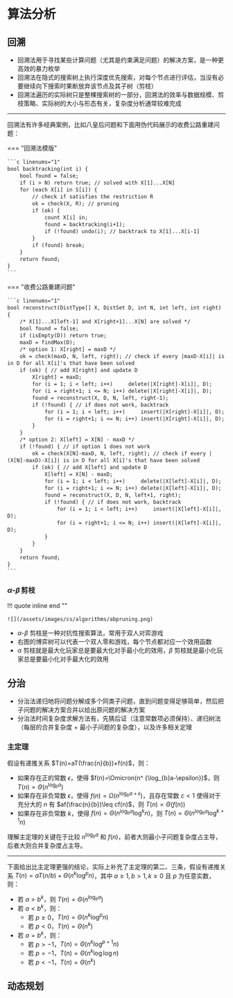 # 算法分析

## 回溯

- 回溯法用于寻找某些计算问题（尤其是约束满足问题）的解决方案，是一种更高效的暴力枚举
- 回溯法在隐式的搜索树上执行深度优先搜索，对每个节点进行评估，当没有必要继续向下搜索时果断放弃该节点及其子树（剪枝）
- 回溯法遍历的实际树只是整棵搜索树的一部分，回溯法的效率与数据规模、剪枝策略、实际树的大小与形态有关，复杂度分析通常较难完成

---

回溯法有许多经典案例，比如八皇后问题和下面用伪代码展示的收费公路重建问题：

=== "回溯法模版"

    ```c linenums="1"
    bool backtracking(int i) {
        bool found = false;
        if (i > N) return true; // solved with X[1]...X[N]
        for (each X[i] in S[i]) {
            // check if satisfies the restriction R
            ok = check(X, R); // pruning
            if (ok) {
                count X[i] in;
                found = backtracking(i+1);
                if (!found) undo(i); // backtrack to X[1]...X[i-1]
            }
            if (found) break;
        }
        return found;
    }
    ```

=== "收费公路重建问题"

    ```c linenums="1"
    bool reconstruct(DistType[] X, DistSet D, int N, int left, int right) {
        /* X[1]...X[left-1] and X[right+1]...X[N] are solved */
        bool found = false;
        if (isEmpty(D)) return true;
        maxD = findMax(D);
        /* option 1: X[right] = maxD */
        ok = check(maxD, N, left, right); // check if every |maxD-X[i]| is in D for all X[i]'s that have been solved
        if (ok) { // add X[right] and update D
            X[right] = maxD;
            for (i = 1; i < left; i++)     delete(|X[right]-X[i]|, D);
            for (i = right+1; i <= N; i++) delete(|X[right]-X[i]|, D);
            found = reconstruct(X, D, N, left, right-1);
            if (!found) { // if does not work, backtrack
                for (i = 1; i < left; i++)     insert(|X[right]-X[i]|, D);
                for (i = right+1; i <= N; i++) insert(|X[right]-X[i]|, D);
            }
        }
        /* option 2: X[left] = X[N] - maxD */
        if (!found) { // if option 1 does not work
            ok = check(X[N]-maxD, N, left, right); // check if every |(X[N]-maxD)-X[i]| is in D for all X[i]'s that have been solved
            if (ok) { // add X[left] and update D
                X[left] = X[N] - maxD;
                for (i = 1; i < left; i++)     delete(|X[left]-X[i]|, D);
                for (i = right+1; i <= N; i++) delete(|X[left]-X[i]|, D);
                found = reconstruct(X, D, N, left+1, right);
                if (!found) { // if does not work, backtrack
                    for (i = 1; i < left; i++)     insert(|X[left]-X[i]|, D);
                    for (i = right+1; i <= N; i++) insert(|X[left]-X[i]|, D);
                }
            }
        }
        return found;
    }
    ```

### $\alpha$-$\beta$&thinsp;剪枝

!!! quote inline end ""

    ![](/assets/images/cs/algorithms/abpruning.png)

- $\alpha$-$\beta$ 剪枝是一种对抗性搜索算法，常用于双人对弈游戏
- 右图的博弈树可以代表一个双人零和游戏，每个节点都对应一个效用函数
- $\alpha$ 剪枝就是最大化玩家总是要最大化对手最小化的效用，$\beta$ 剪枝就是最小化玩家总是要最小化对手最大化的效用

## 分治

- 分治法递归地将问题分解成多个同类子问题，直到问题变得足够简单，然后把子问题的解决方案合并以给出原问题的解决方案
- 分治法时间复杂度求解方法有，先猜后证（注意常数项必须保持）、递归树法（每层的合并复杂度 + 最小子问题的复杂度），以及许多相关定理

### 主定理

假设有递推关系 $T(n)=aT(\frac{n}{b})+f(n)$，则：

- 如果存在正的常数 $\epsilon$，使得 $f(n)=\Omicron(n^ {\log_{b}a-\epsilon})$，则 $T(n)=\Theta(n^ {\log_{b}a})$
- 如果存在非负常数 $\epsilon$，使得 $f(n)=\Omega(n^ {\log_{b}a+\epsilon})$，且存在常数 $c<1$ 使得对于充分大的 $n$ 有 $af(\frac{n}{b})\leq cf(n)$，则 $T(n)=\Theta(f(n))$
- 如果存在非负常数 $k$，使得 $f(n)=\Theta(n^ {\log_{b}a}\log^ {k}n)$，则 $T(n)=\Theta(n^ {\log_{b}a}\log^ {k+1}n)$

理解主定理的关键在于比较 $n ^ {\log_{b}a}$ 和 $f(n)$，前者大则最小子问题复杂度占主导，后者大则合并复杂度占主导。

---

下面给出比主定理更强的结论，实际上补充了主定理的第二、三条，假设有递推关系 $T(n) = aT(n/b) + \Theta(n ^ k \log ^ p n)$，其中 $a \geq 1, b > 1, k \geq 0$ 且 $p$ 为任意实数，则：

- 若 $a > b ^ k$，则 $T(n) = \Theta(n ^ {\log_{b}a})$
- 若 $a < b ^ k$，则：
    - 若 $p \geq 0$，$T(n) = \Theta(n ^ k \log ^ p n)$
    - 若 $p < 0$，$T(n) = \Theta(n ^ k)$
- 若 $a = b ^ k$，则：
    - 若 $p > -1$，$T(n) = \Theta(n ^ k \log ^ {p+1} n)$
    - 若 $p = -1$，$T(n) = \Theta(n ^ k \log \log n)$
    - 若 $p < -1$，$T(n) = \Theta(n ^ k)$

## 动态规划
